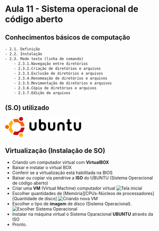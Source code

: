 # Aula 11 - Sistema operacional de código aberto

## Conhecimentos básicos de computação
	- 2.1. Definição
	- 2.2. Instalação
	- 2.3. Modo texto (linha de comando)
		- 2.3.1.Navegação entre diretórios
		- 2.3.2.Criação de diretórios e arquivos
		- 2.3.3.Exclusão de diretórios e arquivos
		- 2.3.4.Renomeação de diretórios e arquivos
		- 2.3.5.Movimentação de diretórios e arquivos
		- 2.3.6.Cópia de diretórios e arquivos
		- 2.3.7.Edição de arquivos

## (S.O) utilizado
<img src="img.svg" width="250px">

## Virtualização (Instalação de SO)
- Criando um computador virtual com **VirtualBOX**
- Baixar e instalar o virtual BOX
- Conferir se a virtualização está habilitada na BIOS
- Baixar ou copiar via pendrive a **ISO** do UBUNTU (Sistema Operacional de código aberto)
- Criar uma **VM** (Virtual Machine) computador virtual
![Tela inicial](https://files.tecnoblog.net/wp-content/uploads/2019/08/virtualbox-001-700x446.jpg)
- Escolher quantidades de [Memória][CPUs-Núcleos de processadores][Quantidade de disco]
![Criando nova VM](https://t.ctcdn.com.br/prlTfeJDKnPwu-KRYSLQeBhBhtk=/1024x0/smart/i849909.png)
- Escolher o tipo de **imagem** de disco (Sistema Operacional).
![Escolher Sistema Operacional](https://files.tecnoblog.net/wp-content/uploads/2019/08/virtualbox-002-700x446.jpg)
- Instalar na máquina virtual o Sistema Oparacional **UBUNTU** através da ISO
- Pronto.